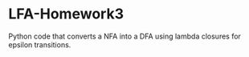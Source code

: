 # LFA-Homework3
Python code that converts a NFA into a DFA using lambda closures for epsilon transitions.
